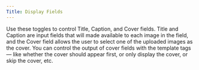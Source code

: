 ```yaml
---
Title: Display Fields
---
```


Use these toggles to control Title, Caption, and Cover fields. Title and Caption are input fields that will made available to each image in the field, and the Cover field allows the user to select one of the uploaded images as the cover. You can control the output of cover fields with the template tags — like whether the cover should appear first, or only display the cover, or skip the cover, etc.
